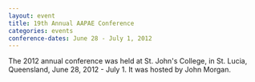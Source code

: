 ```yaml
---
layout: event
title: 19th Annual AAPAE Conference
categories: events
conference-dates: June 28 - July 1, 2012
---
```


The 2012 annual conference was held at St. John's College, in St. Lucia, Queensland, June 28, 2012 - July 1. It was hosted by John Morgan.